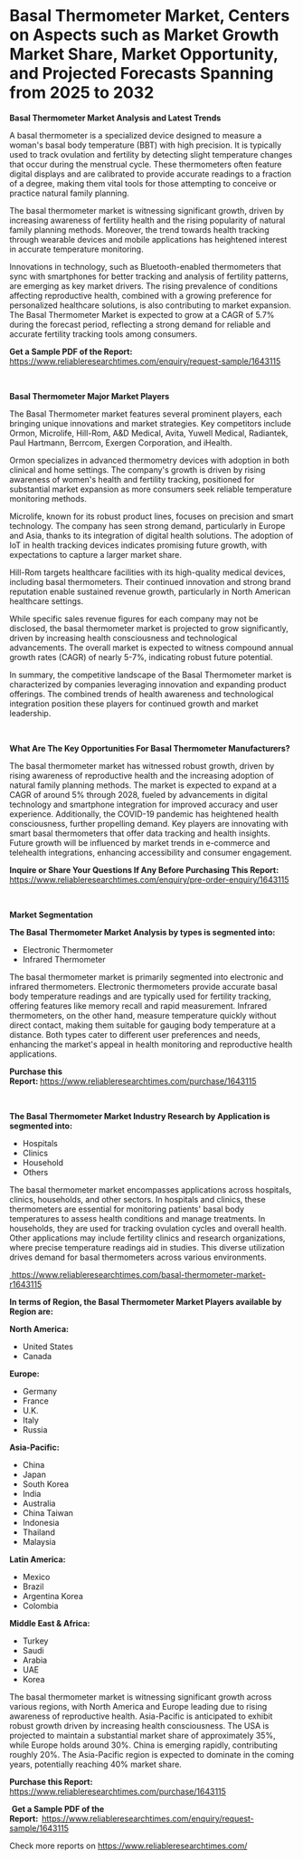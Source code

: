 <p><h1>Basal Thermometer Market, Centers on Aspects such as Market Growth Market Share, Market Opportunity, and Projected Forecasts Spanning from 2025 to 2032</h1></p><p><strong>Basal Thermometer Market Analysis and Latest Trends</strong></p>
<p><p>A basal thermometer is a specialized device designed to measure a woman's basal body temperature (BBT) with high precision. It is typically used to track ovulation and fertility by detecting slight temperature changes that occur during the menstrual cycle. These thermometers often feature digital displays and are calibrated to provide accurate readings to a fraction of a degree, making them vital tools for those attempting to conceive or practice natural family planning.</p><p>The basal thermometer market is witnessing significant growth, driven by increasing awareness of fertility health and the rising popularity of natural family planning methods. Moreover, the trend towards health tracking through wearable devices and mobile applications has heightened interest in accurate temperature monitoring. </p><p>Innovations in technology, such as Bluetooth-enabled thermometers that sync with smartphones for better tracking and analysis of fertility patterns, are emerging as key market drivers. The rising prevalence of conditions affecting reproductive health, combined with a growing preference for personalized healthcare solutions, is also contributing to market expansion. The Basal Thermometer Market is expected to grow at a CAGR of 5.7% during the forecast period, reflecting a strong demand for reliable and accurate fertility tracking tools among consumers.</p></p>
<p><strong>Get a Sample PDF of the Report:&nbsp;</strong> <a href="https://www.reliableresearchtimes.com/enquiry/request-sample/1643115?utm_campaign=2209&utm_medium=2&utm_source=Github&utm_content=ia&utm_term=04032025&utm_id=basal-thermometer">https://www.reliableresearchtimes.com/enquiry/request-sample/1643115</a></p>
<p>&nbsp;</p>
<p><strong>Basal Thermometer Major Market Players</strong></p>
<p><p>The Basal Thermometer market features several prominent players, each bringing unique innovations and market strategies. Key competitors include Ormon, Microlife, Hill-Rom, A&D Medical, Avita, Yuwell Medical, Radiantek, Paul Hartmann, Berrcom, Exergen Corporation, and iHealth.</p><p>Ormon specializes in advanced thermometry devices with adoption in both clinical and home settings. The company's growth is driven by rising awareness of women's health and fertility tracking, positioned for substantial market expansion as more consumers seek reliable temperature monitoring methods.</p><p>Microlife, known for its robust product lines, focuses on precision and smart technology. The company has seen strong demand, particularly in Europe and Asia, thanks to its integration of digital health solutions. The adoption of IoT in health tracking devices indicates promising future growth, with expectations to capture a larger market share.</p><p>Hill-Rom targets healthcare facilities with its high-quality medical devices, including basal thermometers. Their continued innovation and strong brand reputation enable sustained revenue growth, particularly in North American healthcare settings.</p><p>While specific sales revenue figures for each company may not be disclosed, the basal thermometer market is projected to grow significantly, driven by increasing health consciousness and technological advancements. The overall market is expected to witness compound annual growth rates (CAGR) of nearly 5-7%, indicating robust future potential.</p><p>In summary, the competitive landscape of the Basal Thermometer market is characterized by companies leveraging innovation and expanding product offerings. The combined trends of health awareness and technological integration position these players for continued growth and market leadership.</p></p>
<p>&nbsp;</p>
<p><strong>What Are The Key Opportunities For Basal Thermometer Manufacturers?</strong></p>
<p><p>The basal thermometer market has witnessed robust growth, driven by rising awareness of reproductive health and the increasing adoption of natural family planning methods. The market is expected to expand at a CAGR of around 5% through 2028, fueled by advancements in digital technology and smartphone integration for improved accuracy and user experience. Additionally, the COVID-19 pandemic has heightened health consciousness, further propelling demand. Key players are innovating with smart basal thermometers that offer data tracking and health insights. Future growth will be influenced by market trends in e-commerce and telehealth integrations, enhancing accessibility and consumer engagement.</p></p>
<p><strong>Inquire or Share Your Questions If Any Before Purchasing This Report:</strong> <a href="https://www.reliableresearchtimes.com/enquiry/pre-order-enquiry/1643115?utm_campaign=2209&utm_medium=2&utm_source=Github&utm_content=ia&utm_term=04032025&utm_id=basal-thermometer">https://www.reliableresearchtimes.com/enquiry/pre-order-enquiry/1643115</a></p>
<p>&nbsp;</p>
<p><strong>Market Segmentation</strong></p>
<p><strong>The Basal Thermometer Market Analysis by types is segmented into:</strong></p>
<p><ul><li>Electronic Thermometer</li><li>Infrared Thermometer</li></ul></p>
<p><p>The basal thermometer market is primarily segmented into electronic and infrared thermometers. Electronic thermometers provide accurate basal body temperature readings and are typically used for fertility tracking, offering features like memory recall and rapid measurement. Infrared thermometers, on the other hand, measure temperature quickly without direct contact, making them suitable for gauging body temperature at a distance. Both types cater to different user preferences and needs, enhancing the market's appeal in health monitoring and reproductive health applications.</p></p>
<p><strong>Purchase this Report:&nbsp;</strong><a href="https://www.reliableresearchtimes.com/purchase/1643115?utm_campaign=2209&utm_medium=2&utm_source=Github&utm_content=ia&utm_term=04032025&utm_id=basal-thermometer">https://www.reliableresearchtimes.com/purchase/1643115</a></p>
<p>&nbsp;</p>
<p><strong>The Basal Thermometer Market Industry Research by Application is segmented into:</strong></p>
<p><ul><li>Hospitals</li><li>Clinics</li><li>Household</li><li>Others</li></ul></p>
<p><p>The basal thermometer market encompasses applications across hospitals, clinics, households, and other sectors. In hospitals and clinics, these thermometers are essential for monitoring patients' basal body temperatures to assess health conditions and manage treatments. In households, they are used for tracking ovulation cycles and overall health. Other applications may include fertility clinics and research organizations, where precise temperature readings aid in studies. This diverse utilization drives demand for basal thermometers across various environments.</p></p>
<p><a href="https://www.reliableresearchtimes.com/basal-thermometer-market-r1643115?utm_campaign=2209&utm_medium=2&utm_source=Github&utm_content=ia&utm_term=04032025&utm_id=basal-thermometer">&nbsp;https://www.reliableresearchtimes.com/basal-thermometer-market-r1643115</a></p>
<p><strong>In terms of Region, the Basal Thermometer Market Players available by Region are:</strong></p>
<p>
    <p> <strong> North America: </strong>
        <ul>
            <li>United States</li>
            <li>Canada</li>
        </ul>
        </p> 
    <p> <strong> Europe: </strong>
        <ul>
            <li>Germany</li>
            <li>France</li>
            <li>U.K.</li>
            <li>Italy</li>
            <li>Russia</li>
        </ul>
        </p> 
    <p> <strong> Asia-Pacific: </strong>
        <ul>
            <li>China</li>
            <li>Japan</li>
            <li>South Korea</li>
            <li>India</li>
            <li>Australia</li>
            <li>China Taiwan</li>
            <li>Indonesia</li>
            <li>Thailand</li>
            <li>Malaysia</li>
        </ul>
        </p> 
    <p> <strong> Latin America: </strong>
        <ul>
            <li>Mexico</li>
            <li>Brazil</li>
            <li>Argentina Korea</li>
            <li>Colombia</li>
        </ul>
        </p> 
    <p> <strong> Middle East & Africa: </strong>
        <ul>
            <li>Turkey</li>
            <li>Saudi</li>
            <li>Arabia</li>
            <li>UAE</li>
            <li>Korea</li>
        </ul>
    </p>
    </p>
<p><p>The basal thermometer market is witnessing significant growth across various regions, with North America and Europe leading due to rising awareness of reproductive health. Asia-Pacific is anticipated to exhibit robust growth driven by increasing health consciousness. The USA is projected to maintain a substantial market share of approximately 35%, while Europe holds around 30%. China is emerging rapidly, contributing roughly 20%. The Asia-Pacific region is expected to dominate in the coming years, potentially reaching 40% market share.</p></p>
<p><strong>Purchase this Report: </strong><a href="https://www.reliableresearchtimes.com/purchase/1643115?utm_campaign=2209&utm_medium=2&utm_source=Github&utm_content=ia&utm_term=04032025&utm_id=basal-thermometer">https://www.reliableresearchtimes.com/purchase/1643115</a></p>
<p>&nbsp;<strong>Get a Sample PDF of the Report:&nbsp;&nbsp;</strong><a href="https://www.reliableresearchtimes.com/enquiry/request-sample/1643115?utm_campaign=2209&utm_medium=2&utm_source=Github&utm_content=ia&utm_term=04032025&utm_id=basal-thermometer">https://www.reliableresearchtimes.com/enquiry/request-sample/1643115</a></p>
<p><strong></strong></p>
<p>Check more reports on <a href="https://www.reliableresearchtimes.com/?utm_campaign=2209&utm_medium=2&utm_source=Github&utm_content=ia&utm_term=04032025&utm_id=basal-thermometer">https://www.reliableresearchtimes.com/</a></p>